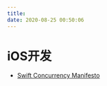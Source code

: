 ```yaml
---
title:
date: 2020-08-25 00:50:06
---
```


# iOS开发

- [Swift Concurrency Manifesto](https://gist.github.com/lattner/31ed37682ef1576b16bca1432ea9f782)